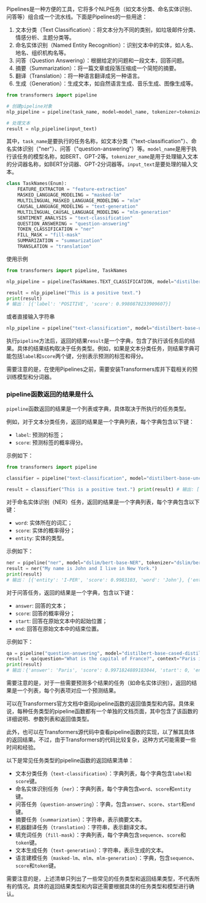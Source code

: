 
Pipelines是一种方便的工具，它将多个NLP任务（如文本分类、命名实体识别、问答等）组合成一个流水线。下面是Pipelines的一些用途：

1.  文本分类（Text Classification）：将文本分为不同的类别，如垃圾邮件分类、情感分析、主题分类等。
2.  命名实体识别（Named Entity Recognition）：识别文本中的实体，如人名、地名、组织机构名等。
3.  问答（Question Answering）：根据给定的问题和一段文本，回答问题。
4.  摘要（Summarization）：将一篇文章或段落压缩成一个简短的摘要。
5.  翻译（Translation）：将一种语言翻译成另一种语言。
6.  生成（Generation）：生成文本，如自然语言生成、音乐生成、图像生成等。

```python
from transformers import pipeline

# 创建pipeline对象
nlp_pipeline = pipeline(task_name, model=model_name, tokenizer=tokenizer_name)

# 处理文本
result = nlp_pipeline(input_text)
```

其中，`task_name`是要执行的任务名称，如文本分类（"text-classification"）、命名实体识别（"ner"）、问答（"question-answering"）等。`model_name`是用于执行该任务的模型名称，如BERT、GPT-2等。`tokenizer_name`是用于处理输入文本的分词器名称，如BERT分词器、GPT-2分词器等。`input_text`是要处理的输入文本。
```python
class TaskNames(Enum):
    FEATURE_EXTRACTOR = "feature-extraction"
    MASKED_LANGUAGE_MODELING = "masked-lm"
    MULTILINGUAL_MASKED_LANGUAGE_MODELING = "mlm"
    CAUSAL_LANGUAGE_MODELING = "text-generation"
    MULTILINGUAL_CAUSAL_LANGUAGE_MODELING = "mlm-generation"
    SENTIMENT_ANALYSIS = "text-classification"
    QUESTION_ANSWERING = "question-answering"
    TOKEN_CLASSIFICATION = "ner"
    FILL_MASK = "fill-mask"
    SUMMARIZATION = "summarization"
    TRANSLATION = "translation"

```
使用示例
```python
from transformers import pipeline, TaskNames

nlp_pipeline = pipeline(TaskNames.TEXT_CLASSIFICATION, model="distilbert-base-uncased-finetuned-sst-2-english", tokenizer="distilbert-base-uncased")

result = nlp_pipeline("This is a positive text.")
print(result)
# 输出： [{'label': 'POSITIVE', 'score': 0.9980878233909607}]
```
或者直接输入字符串
```python
nlp_pipeline = pipeline("text-classification", model="distilbert-base-uncased-finetuned-sst-2-english", tokenizer="distilbert-base-uncased")
```

执行`pipeline`方法后，返回的结果`result`是一个字典，包含了执行该任务后的结果。具体的结果结构取决于任务类型。例如，如果是文本分类任务，则结果字典可能包括`label`和`score`两个键，分别表示预测的标签和得分。

需要注意的是，在使用Pipelines之前，需要安装Transformers库并下载相关的预训练模型和分词器。


### pipeline函数返回的结果是什么

`pipeline`函数返回的结果是一个列表或字典，具体取决于所执行的任务类型。

例如，对于文本分类任务，返回的结果是一个字典列表，每个字典包含以下键：

-   `label`: 预测的标签；
-   `score`: 预测标签的概率得分。

示例如下：

```python
from transformers import pipeline  

classifier = pipeline("text-classification", model="distilbert-base-uncased-finetuned-sst-2-english", tokenizer="distilbert-base-uncased") 

result = classifier("This is a positive text.") print(result) # 输出: [{'label': 'POSITIVE', 'score': 0.9980878233909607}]
```

对于命名实体识别（NER）任务，返回的结果是一个字典列表，每个字典包含以下键：

-   `word`: 实体所在的词汇；
-   `score`: 实体的概率得分；
-   `entity`: 实体的类型。

示例如下：

```python
ner = pipeline("ner", model="dslim/bert-base-NER", tokenizer="dslim/bert-base-NER") 
result = ner("My name is John and I live in New York.") 
print(result) 
# 输出： [{'entity': 'I-PER', 'score': 0.9983103, 'word': 'John'}, {'entity': 'I-LOC', 'score': 0.99790996, 'word': 'New'}, {'entity': 'I-LOC', 'score': 0.9977463, 'word': 'York'}]
```

对于问答任务，返回的结果是一个字典，包含以下键：

-   `answer`: 回答的文本；
-   `score`: 回答的概率得分；
-   `start`: 回答在原始文本中的起始位置；
-   `end`: 回答在原始文本中的结束位置。

示例如下：

```python
qa = pipeline("question-answering", model="distilbert-base-cased-distilled-squad", tokenizer="distilbert-base-cased-distilled-squad")
result = qa(question="What is the capital of France?", context="Paris is the capital of France.")
print(result)
# 输出：{'answer': 'Paris', 'score': 0.9971824889183044, 'start': 0, 'end': 5}

```

需要注意的是，对于一些需要预测多个结果的任务（如命名实体识别），返回的结果是一个列表，每个列表项对应一个预测结果。


可以在Transformers官方文档中查阅pipeline函数的返回值类型和内容。具体来说，每种任务类型的pipeline函数都有一个单独的文档页面，其中包含了该函数的详细说明、参数列表和返回值类型。

此外，也可以在Transformers源代码中查看pipeline函数的实现，以了解其具体的返回结果。不过，由于Transformers的代码比较复杂，这种方式可能需要一些时间和经验。

以下是常见任务类型的pipeline函数的返回结果清单：

-   文本分类任务（`text-classification`）：字典列表，每个字典包含`label`和`score`键。
-   命名实体识别任务（`ner`）：字典列表，每个字典包含`word`、`score`和`entity`键。
-   问答任务（`question-answering`）：字典，包含`answer`、`score`、`start`和`end`键。
-   摘要任务（`summarization`）：字符串，表示摘要文本。
-   机器翻译任务（`translation`）：字符串，表示翻译文本。
-   填充词任务（`fill-mask`）：字典列表，每个字典包含`sequence`、`score`和`token`键。
-   文本生成任务（`text-generation`）：字符串，表示生成的文本。
-   语言建模任务（`masked-lm`、`mlm`、`mlm-generation`）：字典，包含`sequence`、`score`和`token`键。

需要注意的是，上述清单只列出了一些常见的任务类型和返回结果类型，不代表所有的情况。具体的返回结果类型和内容还需要根据具体的任务类型和模型进行确认。